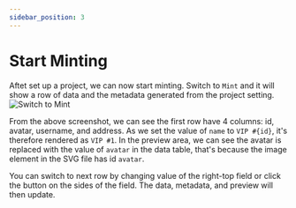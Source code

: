 ```yaml
---
sidebar_position: 3
---
```


# Start Minting

Aftet set up a project, we can now start minting. Switch to `Mint` and it will show a row of data and the metadata generated from the project setting.
![Switch to Mint](/img/getting-started/switch-mint.png)

From the above screenshot, we can see the first row have 4 columns: id, avatar, username, and address. As we set the value of `name` to `VIP #{id}`, it's therefore rendered as `VIP #1`. In the preview area, we can see the avatar is replaced with the value of `avatar` in the data table, that's because the image element in the SVG file has id `avatar`.

You can switch to next row by changing value of the right-top field or click the button on the sides of the field. The data, metadata, and preview will then update.
<!-- gif -->